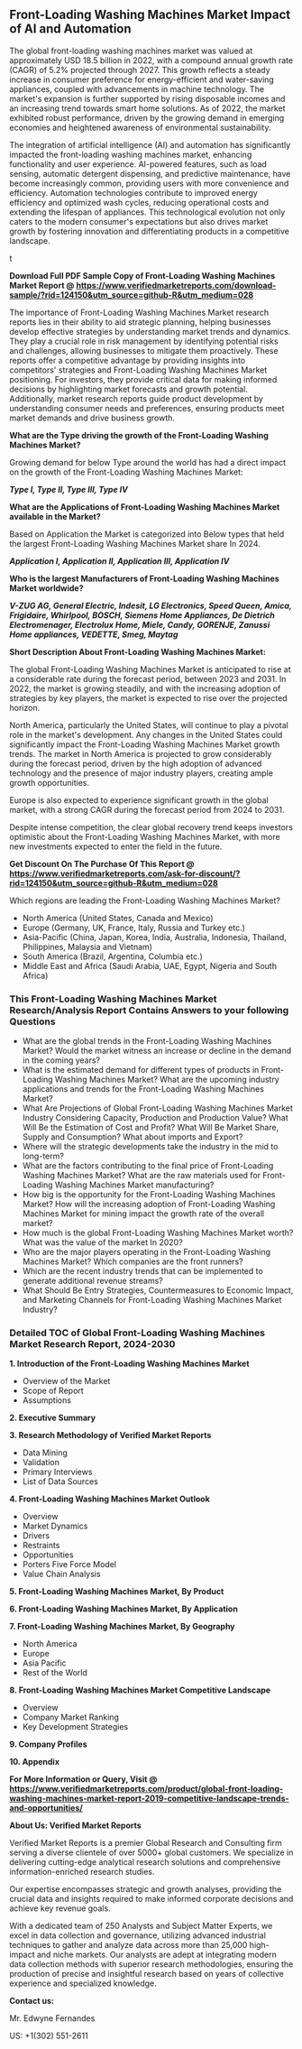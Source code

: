 <h2>Front-Loading Washing Machines Market Impact of AI and Automation</h2><p>The global front-loading washing machines market was valued at approximately USD 18.5 billion in 2022, with a compound annual growth rate (CAGR) of 5.2% projected through 2027. This growth reflects a steady increase in consumer preference for energy-efficient and water-saving appliances, coupled with advancements in machine technology. The market's expansion is further supported by rising disposable incomes and an increasing trend towards smart home solutions. As of 2022, the market exhibited robust performance, driven by the growing demand in emerging economies and heightened awareness of environmental sustainability.</p><p>The integration of artificial intelligence (AI) and automation has significantly impacted the front-loading washing machines market, enhancing functionality and user experience. AI-powered features, such as load sensing, automatic detergent dispensing, and predictive maintenance, have become increasingly common, providing users with more convenience and efficiency. Automation technologies contribute to improved energy efficiency and optimized wash cycles, reducing operational costs and extending the lifespan of appliances. This technological evolution not only caters to the modern consumer's expectations but also drives market growth by fostering innovation and differentiating products in a competitive landscape.</p>t</p><p id="" class=""><strong>Download Full PDF Sample Copy of Front-Loading Washing Machines Market Report @ <a href="https://www.verifiedmarketreports.com/download-sample/?rid=124150&utm_source=github-R&utm_medium=028" target="_blank">https://www.verifiedmarketreports.com/download-sample/?rid=124150&utm_source=github-R&utm_medium=028</a></strong></p><p>The importance of&nbsp;Front-Loading Washing Machines Market research reports lies in their ability to aid strategic planning, helping businesses develop effective strategies by understanding market trends and dynamics. They play a crucial role in risk management by identifying potential risks and challenges, allowing businesses to mitigate them proactively. These reports offer a competitive advantage by providing insights into competitors' strategies and Front-Loading Washing Machines Market positioning. For investors, they provide critical data for making informed decisions by highlighting market forecasts and growth potential. Additionally, market research reports guide product development by understanding consumer needs and preferences, ensuring products meet market demands and drive business growth.</p><p><strong>What are the&nbsp;Type driving the growth of the Front-Loading Washing Machines Market?</strong></p><p id="" class="">Growing demand for below Type around the world has had a direct impact on the growth of the Front-Loading Washing Machines Market:</p><em><strong>Type I, Type II, Type III, Type IV</strong></em></p><strong>What are the&nbsp;Applications&nbsp;of Front-Loading Washing Machines Market available in the Market?</strong></p><p id="" class="">Based on Application the Market is categorized into Below types that held the largest Front-Loading Washing Machines Market share In 2024.</p><em><strong>Application I, Application II, Application III, Application IV</strong></em></p><strong>Who is the largest Manufacturers of Front-Loading Washing Machines Market worldwide?</strong></p><p><em><strong>V-ZUG AG, General Electric, Indesit, LG Electronics, Speed Queen, Amica, Frigidaire, Whirlpool, BOSCH, Siemens Home Appliances, De Dietrich Electromenager, Electrolux Home, Miele, Candy, GORENJE, Zanussi Home appliances, VEDETTE, Smeg, Maytag</strong></em></p><p id="" class=""><strong>Short Description About Front-Loading Washing Machines Market:</strong></p><p>The global Front-Loading Washing Machines Market is anticipated to rise at a considerable rate during the forecast period, between 2023 and 2031. In 2022, the market is growing steadily, and with the increasing adoption of strategies by key players, the market is expected to rise over the projected horizon.</p><p>North America, particularly the United States, will continue to play a pivotal role in the market's development. Any changes in the United States could significantly impact the Front-Loading Washing Machines Market growth trends. The market in North America is projected to grow considerably during the forecast period, driven by the high adoption of advanced technology and the presence of major industry players, creating ample growth opportunities.</p><p>Europe is also expected to experience significant growth in the global market, with a strong CAGR during the forecast period from 2024 to 2031.</p><p>Despite intense competition, the clear global recovery trend keeps investors optimistic about the Front-Loading Washing Machines Market, with more new investments expected to enter the field in the future.</p><p id="" class=""><strong>Get Discount On The Purchase Of This Report @ <a href="https://www.verifiedmarketreports.com/ask-for-discount/?rid=124150&utm_source=github-R&utm_medium=028" target="_blank">https://www.verifiedmarketreports.com/ask-for-discount/?rid=124150&utm_source=github-R&utm_medium=028</a></strong></p>Which regions are leading the Front-Loading Washing Machines Market?</p><ul><li>North America (United States, Canada and Mexico)</li><li>Europe (Germany, UK, France, Italy, Russia and Turkey etc.)</li><li>Asia-Pacific (China, Japan, Korea, India, Australia, Indonesia, Thailand, Philippines, Malaysia and Vietnam)</li><li>South America (Brazil, Argentina, Columbia etc.)</li><li>Middle East and Africa (Saudi Arabia, UAE, Egypt, Nigeria and South Africa)</li></ul><h3 id="" class="">This Front-Loading Washing Machines Market Research/Analysis Report Contains Answers to your following Questions</h3><ul><li>What are the global trends in the Front-Loading Washing Machines Market? Would the market witness an increase or decline in the demand in the coming years?</li><li>What is the estimated demand for different types of products in Front-Loading Washing Machines Market? What are the upcoming industry applications and trends for the Front-Loading Washing Machines Market?</li><li>What Are Projections of Global Front-Loading Washing Machines Market Industry Considering Capacity, Production and Production Value? What Will Be the Estimation of Cost and Profit? What Will Be Market Share, Supply and Consumption? What about imports and Export?</li><li>Where will the strategic developments take the industry in the mid to long-term?</li><li>What are the factors contributing to the final price of Front-Loading Washing Machines Market? What are the raw materials used for Front-Loading Washing Machines Market manufacturing?</li><li>How big is the opportunity for the Front-Loading Washing Machines Market? How will the increasing adoption of Front-Loading Washing Machines Market for mining impact the growth rate of the overall market?</li><li>How much is the global Front-Loading Washing Machines Market worth? What was the value of the market In 2020?</li><li>Who are the major players operating in the Front-Loading Washing Machines Market? Which companies are the front runners?</li><li>Which are the recent industry trends that can be implemented to generate additional revenue streams?</li><li>What Should Be Entry Strategies, Countermeasures to Economic Impact, and Marketing Channels for Front-Loading Washing Machines Market Industry?</li></ul><h3 id="" class="">Detailed TOC of Global Front-Loading Washing Machines Market Research Report, 2024-2030</h3><p id="" class=""><strong>1. Introduction of the Front-Loading Washing Machines Market</strong></p><ul><li>Overview of the Market</li><li>Scope of Report</li><li>Assumptions</li></ul><p id="" class=""><strong>2. Executive Summary</strong></p><p id="" class=""><strong>3. Research Methodology of Verified Market Reports</strong></p><ul><li>Data Mining</li><li>Validation</li><li>Primary Interviews</li><li>List of Data Sources</li></ul><p id="" class=""><strong>4. Front-Loading Washing Machines Market Outlook</strong></p><ul><li>Overview</li><li>Market Dynamics</li><li>Drivers</li><li>Restraints</li><li>Opportunities</li><li>Porters Five Force Model</li><li>Value Chain Analysis</li></ul><p id="" class=""><strong>5. Front-Loading Washing Machines Market, By Product</strong></p><p id="" class=""><strong>6. Front-Loading Washing Machines Market, By Application</strong></p><p id="" class=""><strong>7. Front-Loading Washing Machines Market, By Geography</strong></p><ul><li>North America</li><li>Europe</li><li>Asia Pacific</li><li>Rest of the World</li></ul><p id="" class=""><strong>8. Front-Loading Washing Machines Market Competitive Landscape</strong></p><ul><li>Overview</li><li>Company Market Ranking</li><li>Key Development Strategies</li></ul><p id="" class=""><strong>9. Company Profiles</strong></p><p id="" class=""><strong>10. Appendix</strong></p><p id="" class=""><strong>For More Information or Query, Visit @ <a href="https://www.verifiedmarketreports.com/product/global-front-loading-washing-machines-market-report-2019-competitive-landscape-trends-and-opportunities/" target="_blank">https://www.verifiedmarketreports.com/product/global-front-loading-washing-machines-market-report-2019-competitive-landscape-trends-and-opportunities/</a></strong></p><p id="" class=""><strong>About Us: Verified Market Reports</strong></p><p id="" class="">Verified Market Reports is a premier Global Research and Consulting firm serving a diverse clientele of over 5000+ global customers. We specialize in delivering cutting-edge analytical research solutions and comprehensive information-enriched research studies.</p><p id="" class="">Our expertise encompasses strategic and growth analyses, providing the crucial data and insights required to make informed corporate decisions and achieve key revenue goals.</p><p id="" class="">With a dedicated team of 250 Analysts and Subject Matter Experts, we excel in data collection and governance, utilizing advanced industrial techniques to gather and analyze data across more than 25,000 high-impact and niche markets. Our analysts are adept at integrating modern data collection methods with superior research methodologies, ensuring the production of precise and insightful research based on years of collective experience and specialized knowledge.</p><p id="" class=""><strong>Contact us:</strong></p><p id="" class="">Mr. Edwyne Fernandes</p><p id="" class="">US: +1(302) 551-2611</p>